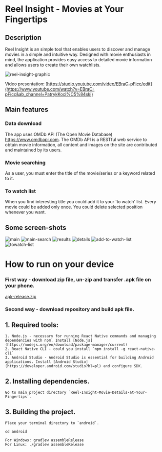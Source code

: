 # Reel Insight - Movies at Your Fingertips

## Description
Reel Insight is an simple tool that enables users to discover and manage movies in a simple and intuitive way. Designed with movie enthusiasts in mind, the application provides easy access to detailed movie information and allows users to create their own watchlists.

![reel-insight-graphic](https://github.com/Pako2425/Reel-Insight-Movie-Details-at-Your-Fingertips/assets/84390058/4d80076a-0a2f-4164-af3a-2db75e984454)

Video presentation: [https://studio.youtube.com/video/EBraC-pFicc/edit](https://www.youtube.com/watch?v=EBraC-pFicc&ab_channel=PatrykKoci%C5%84ski)

## Main features
### Data download
The app uses OMDb API (The Open Movie Database) https://www.omdbapi.com. The OMDb API is a RESTful web service to obtain movie information, all content and images on the site are contributed and maintained by its users.

### Movie searching
As a user, you must enter the title of the movie/series or a keyword related to it.

### To watch list
When you find interesting title you could add it to your 'to watch' list. Every movie could be added only once. You could delete selected position whenever you want.

## Some screen-shots
![main](https://github.com/Pako2425/Reel-Insight-Movie-Details-at-Your-Fingertips/assets/84390058/1f19d8c8-9f18-4db7-9c3c-5deb21347eea)
![main-search](https://github.com/Pako2425/Reel-Insight-Movie-Details-at-Your-Fingertips/assets/84390058/0363fdbb-1cf4-405e-8427-0be6cc235686)
![results](https://github.com/Pako2425/Reel-Insight-Movie-Details-at-Your-Fingertips/assets/84390058/24aff9ac-d30f-40d5-b3cb-4d053aa06044)
![details](https://github.com/Pako2425/Reel-Insight-Movie-Details-at-Your-Fingertips/assets/84390058/70349453-a370-4cd1-847d-935c5e516407)
![add-to-watch-list](https://github.com/Pako2425/Reel-Insight-Movie-Details-at-Your-Fingertips/assets/84390058/dba74365-2520-42ef-a194-9b0eea4c95d1)
![towatch-list](https://github.com/Pako2425/Reel-Insight-Movie-Details-at-Your-Fingertips/assets/84390058/f502c257-663f-4234-8680-ec4d45d62676)

# How to run on your device
### First way - download zip file, un-zip and transfer .apk file on your phone.
[apk-release.zip](https://github.com/user-attachments/files/15568393/apk-release.zip)

### Second way - download repository and build apk file.
  ## 1. Required tools:
    1. Node.js - necessary for running React Native commands and managing dependencies with npm. Install [Node.js](https://nodejs.org/en/download/package-manager/current)
    2. React Native CLI - could you install `npm install -g react-native-cli`
    3. Android Studio - Android Studio is essential for building Android applications. Install [Android Studio](https://developer.android.com/studio?hl=pl) and configure SDK.
  
  ## 2. Installing dependencies.
    Go to main project directory `Reel-Insight-Movie-Details-at-Your-Fingertips`.

  ## 3. Building the project.
    Place your terminal directory to `android`.
    
    cd android
    
    For Windows: gradlew assembleRelease
    For Linux: ./gradlew assembleRelease
  
